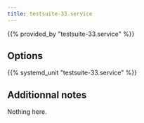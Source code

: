 ```yaml
---
title: testsuite-33.service
---
```


{{% provided_by "testsuite-33.service" %}}

## Options

{{% systemd_unit "testsuite-33.service" %}}

## Additionnal notes

Nothing here.